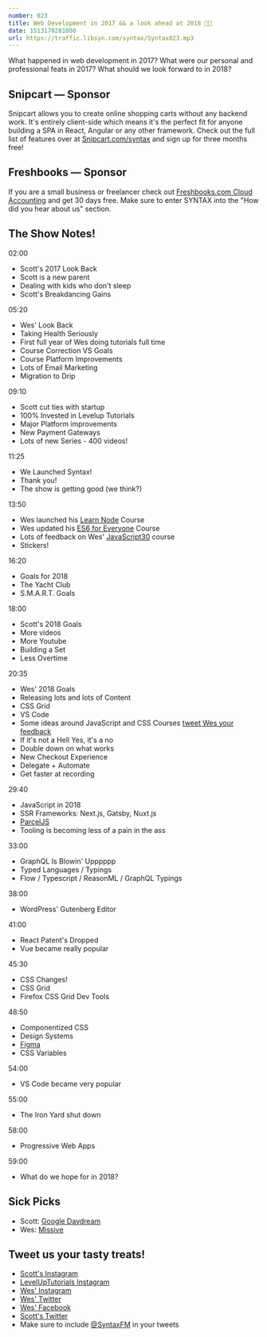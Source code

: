 ```yaml
---
number: 023
title: Web Development in 2017 && a look ahead at 2018 🍾🍷
date: 1513178281000
url: https://traffic.libsyn.com/syntax/Syntax023.mp3
---
```


What happened in web development in 2017? What were our personal and professional feats in 2017? What should we look forward to in 2018?

## Snipcart — Sponsor

Snipcart allows you to create online shopping carts without any backend work. It's entirely client-side which means it's the perfect fit for anyone building a SPA in React, Angular or any other framework. Check out the full list of features over at [Snipcart.com/syntax](https://snipcart.com/syntax?utm_source=syntax&utm_medium=podcast&utm_campaign=syntax1) and sign up for three months free!

## Freshbooks — Sponsor

If you are a small business or freelancer check out [Freshbooks.com Cloud Accounting](https://freshbooks.com/syntax) and get 30 days free. Make sure to enter SYNTAX into the "How did you hear about us" section.

## The Show Notes!

02:00

- Scott's 2017 Look Back
- Scott is a new parent
- Dealing with kids who don't sleep
- Scott's Breakdancing Gains

05:20

- Wes' Look Back
- Taking Health Seriously
- First full year of Wes doing tutorials full time
- Course Correction VS Goals
- Course Platform Improvements
- Lots of Email Marketing
- Migration to Drip

09:10

- Scott cut ties with startup
- 100% Invested in Levelup Tutorials
- Major Platform improvements
- New Payment Gateways
- Lots of new Series - 400 videos!

11:25

- We Launched Syntax!
- Thank you!
- The show is getting good (we think?)

13:50

- Wes launched his [Learn Node](https://LearnNode.com) Course
- Wes updated his [ES6 for Everyone](https://ES6.io) Course
- Lots of feedback on Wes' [JavaScript30](https://JavaScript30.com) course
- Stickers!

16:20

- Goals for 2018
- The Yacht Club
- S.M.A.R.T. Goals

18:00

- Scott's 2018 Goals
- More videos
- More Youtube
- Building a Set
- Less Overtime

20:35

- Wes' 2018 Goals
- Releasing lots and lots of Content
- CSS Grid
- VS Code
- Some ideas around JavaScript and CSS Courses [tweet Wes your feedback](https://twitter.com/wesbos)
- If it's not a Hell Yes, it's a no
- Double down on what works
- New Checkout Experience
- Delegate + Automate
- Get faster at recording

29:40

- JavaScript in 2018
- SSR Frameworks: Next.js, Gatsby, Nuxt.js
- [ParcelJS](https://parceljs.org/)
- Tooling is becoming less of a pain in the ass

33:00

- GraphQL Is Blowin' Upppppp
- Typed Languages / Typings
- Flow / Typescript / ReasonML / GraphQL Typings

38:00

- WordPress' Gutenberg Editor

41:00

- React Patent's Dropped
- Vue became really popular

45:30

- CSS Changes!
- CSS Grid
- Firefox CSS Grid Dev Tools

48:50

- Componentized CSS
- Design Systems
- [Figma](https://figma.io)
- CSS Variables

54:00

- VS Code became very popular

55:00

- The Iron Yard shut down

58:00

- Progressive Web Apps

59:00

- What do we hope for in 2018?

## Sick Picks

- Scott: [Google Daydream](https://vr.google.com/daydream/)
- Wes: [Missive](http://missiveapp.com)

## Tweet us your tasty treats!

- [Scott's Instagram](https://www.instagram.com/stolinski/)
- [LevelUpTutorials Instagram](https://www.instagram.com/LevelUpTutorials/)
- [Wes' Instagram](https://www.instagram.com/wesbos/)
- [Wes' Twitter](https://twitter.com/wesbos)
- [Wes' Facebook](https://www.facebook.com/wesbos.developer)
- [Scott's Twitter](https://twitter.com/stolinski)
- Make sure to include [@SyntaxFM](https://twitter.com/SyntaxFM) in your tweets
